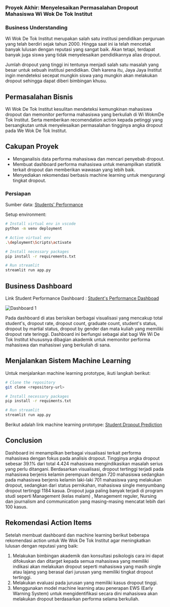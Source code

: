 ### Proyek Akhir: Menyelesaikan Permasalahan Dropout Mahasiswa Wi Wok De Tok Institut ###
### Business Understanding ###
Wi Wok De Tok Institut merupakan salah satu institusi pendidikan perguruan yang telah berdiri sejak tahun 2000. Hingga saat ini ia telah mencetak banyak lulusan dengan reputasi yang sangat baik. Akan tetapi, terdapat banyak juga siswa yang tidak menyelesaikan pendidikannya alias dropout.

Jumlah dropout yang tinggi ini tentunya menjadi salah satu masalah yang besar untuk sebuah institusi pendidikan. Oleh karena itu, Jaya Jaya Institut ingin mendeteksi secepat mungkin siswa yang mungkin akan melakukan dropout sehingga dapat diberi bimbingan khusu.

## Permasalahan Bisnis ##
Wi Wok De Tok Institut kesulitan mendeteksi kemungkinan mahasiswa dropout dan memonitor performa mahasiswa yang berkuliah di Wi WokmDe Tok Institut. Serta memberikan recomendation action kepada petinggi yang bersangkutan untuk menyelesaikan permasalahan tingginya angka dropout pada We Wok De Tok Institut.

## Cakupan Proyek ##
- Menganalisis data performa mahasiswa dan mencari penyebab dropout.
- Membuat dashboard performa mahasiswa untuk menampilkan statistik terkait dropout dan memberikan wawasan yang lebih baik.
- Menyediakan rekomendasi berbasis machine learning untuk mengurangi tingkat dropout.

### Persiapan ###
Sumber data: [Students' Performance](https://raw.githubusercontent.com/dicodingacademy/dicoding_dataset/main/students_performance/data.csv)

Setup environment: 
```bash
# Install virtual env in vscode
python -m venv deployment

# Active virtual env
.\deployment\Scripts\activate

# Install necessary packages
pip install -r requirements.txt

# Run streamlit
streamlit run app.py
```
## Business Dashboard ##
Link Student Performance Dashboard  : [Student's Performance Dashboad](https://public.tableau.com/app/profile/rifki.nova.suryo/viz/StudentsPerformanceDashboard_17467529276790/Dashboard1?publish=yes) 

![Dashboard 1](https://github.com/user-attachments/assets/0a35fa6f-97f0-48f5-83bc-272422d10d6d)

Pada dashboard di atas berisikan berbagai visualisasi yang mencakup total student's, dropout rate, dropout count, graduate count, student's status, dropout by martial status, dropout by gender dan mata kuliah yang memiliki dropout rate teringgi. Dashboard ini berfungsi sebagai alat bagi We Wi De Tok Institut khususnya dibagian akademik untuk memonitor performa mahasiswa dan mahasiswi yang berkuliah di sana.

## Menjalankan Sistem Machine Learning ##
Untuk menjalankan machine learning prototype, ikuti langkah berikut:
```bash
# Clone the repository
git clone <repository-url>

# Install necessary packages
pip install -r requiments.txt

# Run streamlit
streamlit run app.py
```
Berikut adalah link machine learning prototype: [Student Dropout Prediction]()

## Conclusion ##
Dashboard ini menampilkan berbagai visualisasi terkait performa mahasiswa dengan fokus pada analisis dropout. Tingginya angka dropout sebesar 39.1% dari total 4.424 mahasiswa mengindikasikan masalah serius yang perlu ditangani. Berdasarkan visualisasi, dropout tertinggi terjadi pada mahasiswa berjenis kelamin perempuan dengan 720 mahasiswa sedangkan pada mahasiswa berjenis kelamin laki-laki 701 mahasiswa yang melakukan dropout, sedangkan dari status pernikahan, mahasiswa single menyumbang dropout tertinggi 1184 kasua. Dropout juga paling banyak terjadi di program studi seperti Management (kelas malam) , Management reguler,  Nursing dan journalism and communication yang masing-masing mencatat lebih dari 100 kasus.

## Rekomendasi Action Items ##
Setelah membuat dashboard dan machine learning berikut beberapa rekomendasi action untuk We Wok De Tok Institut agar meningkatkan lulusan dengan reputasi yang baik:
 1. Melakukan bimbingan akademik dan konsultasi psikologis cara ini dapat difokuskan dan ditarget kepada semua mahasiswa yang memiliki indikasi akan melakukan dropout seperti mahasiswa yang masih single atau lajang yang berasal dari jurusan yang memiliki tingkat dropout tertinggi.
 2. Melakukan evaluasi pada jurusan yang memiliki kasus dropout tinggi.
 3. Menggunakan model machine learning atau penerapan EWS (Early Warning System) untuk mengidentifikasi secara dini mahasiswa akan melakukan dropout berdasarkan performa selama berkuliah.

